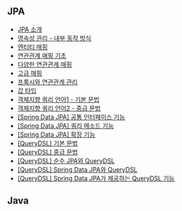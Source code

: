 ## JPA

- [JPA 소개](https://github.com/JaeYeon33/TIL/blob/main/JPA/JPA%20%EC%86%8C%EA%B0%9C.md)
- [영속성 관리 - 내부 동작 방식](https://github.com/JaeYeon33/TIL/blob/main/JPA/%EC%98%81%EC%86%8D%EC%84%B1%20%EA%B4%80%EB%A6%AC%20-%20%EB%82%B4%EB%B6%80%20%EB%8F%99%EC%9E%91%20%EB%B0%A9%EC%8B%9D.md)
- [엔티티 매핑](https://github.com/JaeYeon33/TIL/blob/main/JPA/%EC%97%94%ED%8B%B0%ED%8B%B0%20%EB%A7%A4%ED%95%91.md)
- [연관관계 매핑 기초](https://github.com/JaeYeon33/TIL/blob/main/JPA/%EC%97%B0%EA%B4%80%EA%B4%80%EA%B3%84%20%EB%A7%A4%ED%95%91%20%EA%B8%B0%EC%B4%88.md)
- [다양한 연관관계 매핑](https://github.com/JaeYeon33/TIL/blob/main/JPA/%EB%8B%A4%EC%96%91%ED%95%9C%20%EC%97%B0%EA%B4%80%EA%B4%80%EA%B3%84%20%EB%A7%A4%ED%95%91.md)
- [고급 매핑](https://github.com/JaeYeon33/TIL/blob/main/JPA/%EA%B3%A0%EA%B8%89%20%EB%A7%A4%ED%95%91.md)
- [프록시와 연관관계 관리](https://github.com/JaeYeon33/TIL/blob/main/JPA/%ED%94%84%EB%A1%9D%EC%8B%9C%EC%99%80%20%EC%97%B0%EA%B4%80%EA%B4%80%EA%B3%84%20%EA%B4%80%EB%A6%AC.md)
- [값 타입](https://github.com/JaeYeon33/TIL/blob/main/JPA/%EA%B0%92%20%ED%83%80%EC%9E%85.md)
- [객체지향 쿼리 언어1 - 기본 문법](https://github.com/JaeYeon33/TIL/blob/main/JPA/%EA%B0%9D%EC%B2%B4%EC%A7%80%ED%96%A5%20%EC%BF%BC%EB%A6%AC%20%EC%96%B8%EC%96%B41%20-%20%EA%B8%B0%EB%B3%B8%20%EB%AC%B8%EB%B2%95.md)
- [객체지향 쿼리 언어2 - 중급 문법](https://github.com/JaeYeon33/TIL/blob/main/JPA/%EA%B0%9D%EC%B2%B4%EC%A7%80%ED%96%A5%20%EC%BF%BC%EB%A6%AC%20%EC%96%B8%EC%96%B42%20-%20%EC%A4%91%EA%B8%89%20%EB%AC%B8%EB%B2%95.md)
- [[Spring Data JPA] 공통 인터페이스 기능](https://github.com/JaeYeon33/TIL/blob/main/JPA/공통%20인터페이스%20기능.md)
- [[Spring Data JPA] 쿼리 메소드 기능](https://github.com/JaeYeon33/TIL/blob/main/JPA/쿼리%20메소드%20기능.md)
- [[Spring Data JPA] 확장 기능](https://github.com/JaeYeon33/TIL/blob/main/JPA/확장%20기능.md)
- [[QueryDSL] 기본 문법](https://github.com/JaeYeon33/TIL/blob/main/JPA/기본%20문법.md)
- [[QueryDSL] 중급 문법](https://github.com/JaeYeon33/TIL/blob/main/JPA/중급%20문법.md)
- [[QueryDSL] 순수 JPA와 QueryDSL](https://github.com/JaeYeon33/TIL/blob/main/JPA/순수%20JPA와%20QueryDSL.md)
- [[QueryDSL] Spring Data JPA와 QueryDSL](https://github.com/JaeYeon33/TIL/blob/main/JPA/스프링%20데이터%20JPA와%20QueryDSL.md)
- [[QueryDSL] Spring Data JPA가 제공하는 QueryDSL 기능](https://github.com/JaeYeon33/TIL/blob/main/JPA/스프링%20데이터%20JPA가%20제공하는%20QueryDSL%20기능.md)

## Java

